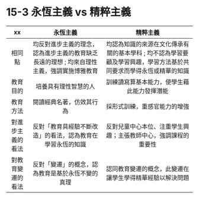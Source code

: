 # 15-3 永恆主義 vs 精粹主義

| xx | 永恆主義 | 精粹主義 |
|:--:|:--:|:--:|
| 相同點 | 均反對進步主義的理念，認為進步主義的教育缺乏長遠的理想 ; 均來自理性主義，強調實施博雅教育 | 均認為知識的來源在文化傳承有關的基本學科 ; 均不認為學習要顧及學習興趣，學習方法基於共同要求而學得永恆或精華的知識 |
| 教育目的 | 培養具有理性智慧的人 | 訓練讀寫算基本能力，使學生藉此能力發揮潛能 |
| 教育方法 | 閱讀經典名著，仿效其行為 | 採形式訓練，重感官能力的增強 |
| 對進步主義的看法 | 反對「教育具經驗不斷改造」的看法，認為教育在學習永恆的知識 | 反對兒童中心本位、注重學生興趣；主張教師中心，強調課程的重要性 |
| 對教育變遷的看法 | 反對「變遷」的概念，認為教育是基於永恆不變的真理 | 認同教育變遷的概念，此變遷在讓學生學得精華經驗以解決問題 |